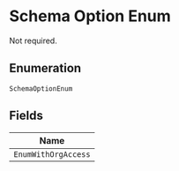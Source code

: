 
# Schema Option Enum

Not required.

## Enumeration

`SchemaOptionEnum`

## Fields

| Name |
|  --- |
| `EnumWithOrgAccess` |

